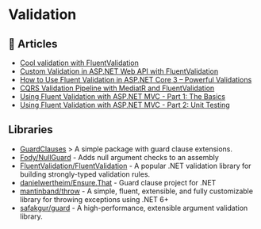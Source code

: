 
# Validation

## 📝 Articles
- [Cool validation with FluentValidation](https://www.code4it.dev/blog/fluentvalidation)
- [Custom Validation in ASP.NET Web API with FluentValidation](https://exceptionnotfound.net/custom-validation-in-asp-net-web-api-with-fluentvalidation/)
- [How to Use Fluent Validation in ASP.NET Core 3 – Powerful Validations](https://codewithmukesh.com/blog/fluent-validation-aspnet-core/)
- [CQRS Validation Pipeline with MediatR and FluentValidation](https://code-maze.com/cqrs-mediatr-fluentvalidation/)
- [Using Fluent Validation with ASP.NET MVC - Part 1: The Basics](https://www.jerriepelser.com/blog/using-fluent-validation-with-asp-net-mvc-part-1-the-basics/)
- [Using Fluent Validation with ASP.NET MVC - Part 2: Unit Testing](https://www.jerriepelser.com/blog/using-fluent-validation-with-asp-net-mvc-part-2-unit-testing/)
## Libraries

- [GuardClauses](https://github.com/ardalis/GuardClauses) > A simple package with guard clause extensions.
- [Fody/NullGuard](https://github.com/Fody/NullGuard) - Adds null argument checks to an assembly
- [FluentValidation/FluentValidation](https://github.com/FluentValidation/FluentValidation) - A popular .NET validation library for building strongly-typed validation rules.
- [danielwertheim/Ensure.That](https://github.com/danielwertheim/Ensure.That) - Guard clause project for .NET
- [mantinband/throw](https://github.com/mantinband/throw) - A simple, fluent, extensible, and fully customizable library for throwing exceptions using .NET 6+
- [safakgur/guard](https://github.com/safakgur/guard) - A high-performance, extensible argument validation library.
